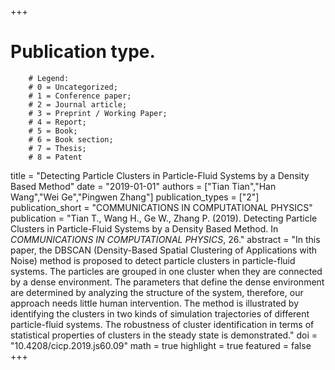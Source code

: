 +++
# Publication type.
        # Legend: 
        # 0 = Uncategorized; 
        # 1 = Conference paper; 
        # 2 = Journal article;
        # 3 = Preprint / Working Paper; 
        # 4 = Report; 
        # 5 = Book; 
        # 6 = Book section;
        # 7 = Thesis; 
        # 8 = Patent
title = "Detecting Particle Clusters in Particle-Fluid Systems by a Density Based Method"
date = "2019-01-01"
authors = ["Tian Tian","Han Wang","Wei Ge","Pingwen Zhang"]
publication_types = ["2"]
publication_short = "COMMUNICATIONS IN COMPUTATIONAL PHYSICS"
publication = "Tian T., Wang H., Ge W., Zhang P. (2019). Detecting Particle Clusters in Particle-Fluid Systems by a Density Based Method. In _COMMUNICATIONS IN COMPUTATIONAL PHYSICS_, 26."
abstract = "In this paper, the DBSCAN (Density-Based Spatial Clustering of Applications with Noise) method is proposed to detect particle clusters in particle-fluid systems. The particles are grouped in one cluster when they are connected by a dense environment. The parameters that define the dense environment are determined by analyzing the structure of the system, therefore, our approach needs little human intervention. The method is illustrated by identifying the clusters in two kinds of simulation trajectories of different particle-fluid systems. The robustness of cluster identification in terms of statistical properties of clusters in the steady state is demonstrated."
doi = "10.4208/cicp.2019.js60.09"
math = true
highlight = true
featured = false
+++